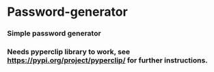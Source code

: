 # Password-generator
### Simple password generator
### Needs pyperclip library to work, see https://pypi.org/project/pyperclip/ for further instructions.
